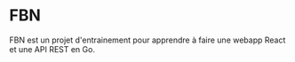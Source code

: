 # FBN
FBN est un projet d'entrainement pour apprendre à faire une webapp React et une API REST en Go.

